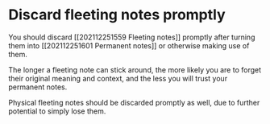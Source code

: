# Discard fleeting notes promptly
You should discard [[202112251559 Fleeting notes]] promptly after turning them into [[202112251601 Permanent notes]] or otherwise making use of them.

The longer a fleeting note can stick around, the more likely you are to forget their original meaning and context, and the less you will trust your permanent notes.

Physical fleeting notes should be discarded promptly as well, due to further potential to simply lose them.